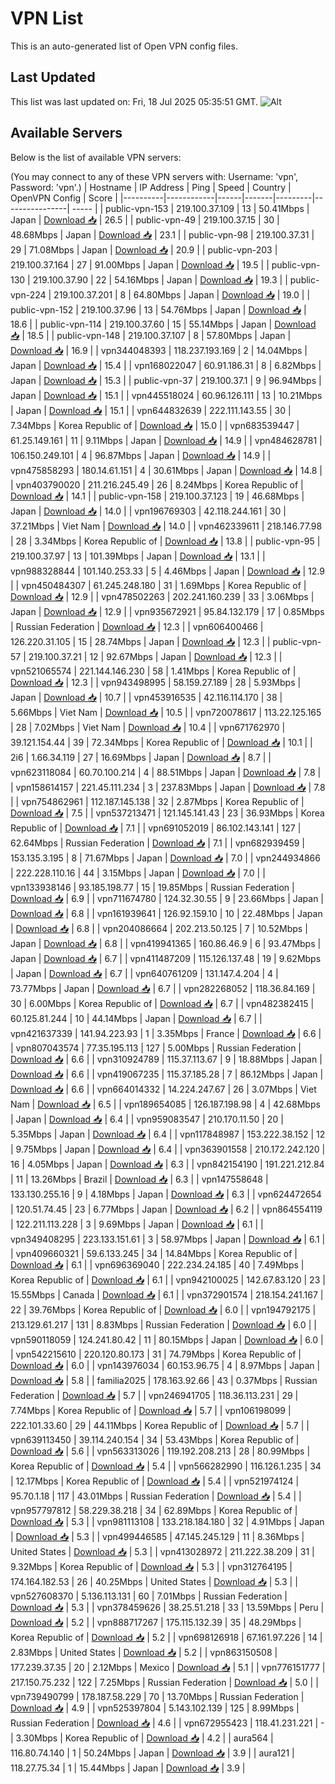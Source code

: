 # VPN List

This is an auto-generated list of Open VPN config files.

## Last Updated

This list was last updated on: Fri, 18 Jul 2025 05:35:51 GMT.
![Alt](https://repobeats.axiom.co/api/embed/186b98318ef1479477931607c1ad7d823f12451f.svg "Repobeats analytics image")

## Available Servers

Below is the list of available VPN servers:

(You may connect to any of these VPN servers with: Username: 'vpn', Password: 'vpn'.)
| Hostname | IP Address | Ping | Speed | Country | OpenVPN Config | Score |
|----------|------------|------|-------|---------|----------------| ----- |
| public-vpn-153 | 219.100.37.109 | 13 | 50.41Mbps | Japan | [Download 📥](./configs/server_0_JP.ovpn) | 26.5 |
| public-vpn-49 | 219.100.37.15 | 30 | 48.68Mbps | Japan | [Download 📥](./configs/server_1_JP.ovpn) | 23.1 |
| public-vpn-98 | 219.100.37.31 | 29 | 71.08Mbps | Japan | [Download 📥](./configs/server_2_JP.ovpn) | 20.9 |
| public-vpn-203 | 219.100.37.164 | 27 | 91.00Mbps | Japan | [Download 📥](./configs/server_3_JP.ovpn) | 19.5 |
| public-vpn-130 | 219.100.37.90 | 22 | 54.16Mbps | Japan | [Download 📥](./configs/server_4_JP.ovpn) | 19.3 |
| public-vpn-224 | 219.100.37.201 | 8 | 64.80Mbps | Japan | [Download 📥](./configs/server_5_JP.ovpn) | 19.0 |
| public-vpn-152 | 219.100.37.96 | 13 | 54.76Mbps | Japan | [Download 📥](./configs/server_6_JP.ovpn) | 18.6 |
| public-vpn-114 | 219.100.37.60 | 15 | 55.14Mbps | Japan | [Download 📥](./configs/server_7_JP.ovpn) | 18.5 |
| public-vpn-148 | 219.100.37.107 | 8 | 57.80Mbps | Japan | [Download 📥](./configs/server_8_JP.ovpn) | 16.9 |
| vpn344048393 | 118.237.193.169 | 2 | 14.04Mbps | Japan | [Download 📥](./configs/server_9_JP.ovpn) | 15.4 |
| vpn168022047 | 60.91.186.31 | 8 | 6.82Mbps | Japan | [Download 📥](./configs/server_10_JP.ovpn) | 15.3 |
| public-vpn-37 | 219.100.37.1 | 9 | 96.94Mbps | Japan | [Download 📥](./configs/server_11_JP.ovpn) | 15.1 |
| vpn445518024 | 60.96.126.111 | 13 | 10.21Mbps | Japan | [Download 📥](./configs/server_12_JP.ovpn) | 15.1 |
| vpn644832639 | 222.111.143.55 | 30 | 7.34Mbps | Korea Republic of | [Download 📥](./configs/server_13_KR.ovpn) | 15.0 |
| vpn683539447 | 61.25.149.161 | 11 | 9.11Mbps | Japan | [Download 📥](./configs/server_14_JP.ovpn) | 14.9 |
| vpn484628781 | 106.150.249.101 | 4 | 96.87Mbps | Japan | [Download 📥](./configs/server_15_JP.ovpn) | 14.9 |
| vpn475858293 | 180.14.61.151 | 4 | 30.61Mbps | Japan | [Download 📥](./configs/server_16_JP.ovpn) | 14.8 |
| vpn403790020 | 211.216.245.49 | 26 | 8.24Mbps | Korea Republic of | [Download 📥](./configs/server_17_KR.ovpn) | 14.1 |
| public-vpn-158 | 219.100.37.123 | 19 | 46.68Mbps | Japan | [Download 📥](./configs/server_18_JP.ovpn) | 14.0 |
| vpn196769303 | 42.118.244.161 | 30 | 37.21Mbps | Viet Nam | [Download 📥](./configs/server_19_VN.ovpn) | 14.0 |
| vpn462339611 | 218.146.77.98 | 28 | 3.34Mbps | Korea Republic of | [Download 📥](./configs/server_20_KR.ovpn) | 13.8 |
| public-vpn-95 | 219.100.37.97 | 13 | 101.39Mbps | Japan | [Download 📥](./configs/server_21_JP.ovpn) | 13.1 |
| vpn988328844 | 101.140.253.33 | 5 | 4.46Mbps | Japan | [Download 📥](./configs/server_22_JP.ovpn) | 12.9 |
| vpn450484307 | 61.245.248.180 | 31 | 1.69Mbps | Korea Republic of | [Download 📥](./configs/server_23_KR.ovpn) | 12.9 |
| vpn478502263 | 202.241.160.239 | 33 | 3.06Mbps | Japan | [Download 📥](./configs/server_24_JP.ovpn) | 12.9 |
| vpn935672921 | 95.84.132.179 | 17 | 0.85Mbps | Russian Federation | [Download 📥](./configs/server_25_RU.ovpn) | 12.3 |
| vpn606400466 | 126.220.31.105 | 15 | 28.74Mbps | Japan | [Download 📥](./configs/server_26_JP.ovpn) | 12.3 |
| public-vpn-57 | 219.100.37.21 | 12 | 92.67Mbps | Japan | [Download 📥](./configs/server_27_JP.ovpn) | 12.3 |
| vpn521065574 | 221.144.146.230 | 58 | 1.41Mbps | Korea Republic of | [Download 📥](./configs/server_28_KR.ovpn) | 12.3 |
| vpn943498995 | 58.159.27.189 | 28 | 5.93Mbps | Japan | [Download 📥](./configs/server_29_JP.ovpn) | 10.7 |
| vpn453916535 | 42.116.114.170 | 38 | 5.66Mbps | Viet Nam | [Download 📥](./configs/server_30_VN.ovpn) | 10.5 |
| vpn720078617 | 113.22.125.165 | 28 | 7.02Mbps | Viet Nam | [Download 📥](./configs/server_31_VN.ovpn) | 10.4 |
| vpn671762970 | 39.121.154.44 | 39 | 72.34Mbps | Korea Republic of | [Download 📥](./configs/server_32_KR.ovpn) | 10.1 |
| 2i6 | 1.66.34.119 | 27 | 16.69Mbps | Japan | [Download 📥](./configs/server_33_JP.ovpn) | 8.7 |
| vpn623118084 | 60.70.100.214 | 4 | 88.51Mbps | Japan | [Download 📥](./configs/server_34_JP.ovpn) | 7.8 |
| vpn158614157 | 221.45.111.234 | 3 | 237.83Mbps | Japan | [Download 📥](./configs/server_35_JP.ovpn) | 7.8 |
| vpn754862961 | 112.187.145.138 | 32 | 2.87Mbps | Korea Republic of | [Download 📥](./configs/server_36_KR.ovpn) | 7.5 |
| vpn537213471 | 121.145.141.43 | 23 | 36.93Mbps | Korea Republic of | [Download 📥](./configs/server_37_KR.ovpn) | 7.1 |
| vpn691052019 | 86.102.143.141 | 127 | 62.64Mbps | Russian Federation | [Download 📥](./configs/server_38_RU.ovpn) | 7.1 |
| vpn682939459 | 153.135.3.195 | 8 | 71.67Mbps | Japan | [Download 📥](./configs/server_39_JP.ovpn) | 7.0 |
| vpn244934866 | 222.228.110.16 | 44 | 3.15Mbps | Japan | [Download 📥](./configs/server_40_JP.ovpn) | 7.0 |
| vpn133938146 | 93.185.198.77 | 15 | 19.85Mbps | Russian Federation | [Download 📥](./configs/server_41_RU.ovpn) | 6.9 |
| vpn711674780 | 124.32.30.55 | 9 | 23.66Mbps | Japan | [Download 📥](./configs/server_42_JP.ovpn) | 6.8 |
| vpn161939641 | 126.92.159.10 | 10 | 22.48Mbps | Japan | [Download 📥](./configs/server_43_JP.ovpn) | 6.8 |
| vpn204086664 | 202.213.50.125 | 7 | 10.52Mbps | Japan | [Download 📥](./configs/server_44_JP.ovpn) | 6.8 |
| vpn419941365 | 160.86.46.9 | 6 | 93.47Mbps | Japan | [Download 📥](./configs/server_45_JP.ovpn) | 6.7 |
| vpn411487209 | 115.126.137.48 | 19 | 9.62Mbps | Japan | [Download 📥](./configs/server_46_JP.ovpn) | 6.7 |
| vpn640761209 | 131.147.4.204 | 4 | 73.77Mbps | Japan | [Download 📥](./configs/server_47_JP.ovpn) | 6.7 |
| vpn282268052 | 118.36.84.169 | 30 | 6.00Mbps | Korea Republic of | [Download 📥](./configs/server_48_KR.ovpn) | 6.7 |
| vpn482382415 | 60.125.81.244 | 10 | 44.14Mbps | Japan | [Download 📥](./configs/server_49_JP.ovpn) | 6.7 |
| vpn421637339 | 141.94.223.93 | 1 | 3.35Mbps | France | [Download 📥](./configs/server_50_FR.ovpn) | 6.6 |
| vpn807043574 | 77.35.195.113 | 127 | 5.00Mbps | Russian Federation | [Download 📥](./configs/server_51_RU.ovpn) | 6.6 |
| vpn310924789 | 115.37.113.67 | 9 | 18.88Mbps | Japan | [Download 📥](./configs/server_52_JP.ovpn) | 6.6 |
| vpn419067235 | 115.37.185.28 | 7 | 86.12Mbps | Japan | [Download 📥](./configs/server_53_JP.ovpn) | 6.6 |
| vpn664014332 | 14.224.247.67 | 26 | 3.07Mbps | Viet Nam | [Download 📥](./configs/server_54_VN.ovpn) | 6.5 |
| vpn189654085 | 126.187.198.98 | 4 | 42.68Mbps | Japan | [Download 📥](./configs/server_55_JP.ovpn) | 6.4 |
| vpn959083547 | 210.170.11.50 | 20 | 5.35Mbps | Japan | [Download 📥](./configs/server_56_JP.ovpn) | 6.4 |
| vpn117848987 | 153.222.38.152 | 12 | 9.75Mbps | Japan | [Download 📥](./configs/server_57_JP.ovpn) | 6.4 |
| vpn363901558 | 210.172.242.120 | 16 | 4.05Mbps | Japan | [Download 📥](./configs/server_58_JP.ovpn) | 6.3 |
| vpn842154190 | 191.221.212.84 | 11 | 13.26Mbps | Brazil | [Download 📥](./configs/server_59_BR.ovpn) | 6.3 |
| vpn147558648 | 133.130.255.16 | 9 | 4.18Mbps | Japan | [Download 📥](./configs/server_60_JP.ovpn) | 6.3 |
| vpn624472654 | 120.51.74.45 | 23 | 6.77Mbps | Japan | [Download 📥](./configs/server_61_JP.ovpn) | 6.2 |
| vpn864554119 | 122.211.113.228 | 3 | 9.69Mbps | Japan | [Download 📥](./configs/server_62_JP.ovpn) | 6.1 |
| vpn349408295 | 223.133.151.61 | 3 | 58.97Mbps | Japan | [Download 📥](./configs/server_63_JP.ovpn) | 6.1 |
| vpn409660321 | 59.6.133.245 | 34 | 14.84Mbps | Korea Republic of | [Download 📥](./configs/server_64_KR.ovpn) | 6.1 |
| vpn696369040 | 222.234.24.185 | 40 | 7.49Mbps | Korea Republic of | [Download 📥](./configs/server_65_KR.ovpn) | 6.1 |
| vpn942100025 | 142.67.83.120 | 23 | 15.55Mbps | Canada | [Download 📥](./configs/server_66_CA.ovpn) | 6.1 |
| vpn372901574 | 218.154.241.167 | 22 | 39.76Mbps | Korea Republic of | [Download 📥](./configs/server_67_KR.ovpn) | 6.0 |
| vpn194792175 | 213.129.61.217 | 131 | 8.83Mbps | Russian Federation | [Download 📥](./configs/server_68_RU.ovpn) | 6.0 |
| vpn590118059 | 124.241.80.42 | 11 | 80.15Mbps | Japan | [Download 📥](./configs/server_69_JP.ovpn) | 6.0 |
| vpn542215610 | 220.120.80.173 | 31 | 74.79Mbps | Korea Republic of | [Download 📥](./configs/server_70_KR.ovpn) | 6.0 |
| vpn143976034 | 60.153.96.75 | 4 | 8.97Mbps | Japan | [Download 📥](./configs/server_71_JP.ovpn) | 5.8 |
| familia2025 | 178.163.92.66 | 43 | 0.37Mbps | Russian Federation | [Download 📥](./configs/server_72_RU.ovpn) | 5.7 |
| vpn246941705 | 118.36.113.231 | 29 | 7.74Mbps | Korea Republic of | [Download 📥](./configs/server_73_KR.ovpn) | 5.7 |
| vpn106198099 | 222.101.33.60 | 29 | 44.11Mbps | Korea Republic of | [Download 📥](./configs/server_74_KR.ovpn) | 5.7 |
| vpn639113450 | 39.114.240.154 | 34 | 53.43Mbps | Korea Republic of | [Download 📥](./configs/server_75_KR.ovpn) | 5.6 |
| vpn563313026 | 119.192.208.213 | 28 | 80.99Mbps | Korea Republic of | [Download 📥](./configs/server_76_KR.ovpn) | 5.4 |
| vpn566282990 | 116.126.1.235 | 34 | 12.17Mbps | Korea Republic of | [Download 📥](./configs/server_77_KR.ovpn) | 5.4 |
| vpn521974124 | 95.70.1.18 | 117 | 43.01Mbps | Russian Federation | [Download 📥](./configs/server_78_RU.ovpn) | 5.4 |
| vpn957797812 | 58.229.38.218 | 34 | 62.89Mbps | Korea Republic of | [Download 📥](./configs/server_79_KR.ovpn) | 5.3 |
| vpn981113108 | 133.218.184.180 | 32 | 4.91Mbps | Japan | [Download 📥](./configs/server_80_JP.ovpn) | 5.3 |
| vpn499446585 | 47.145.245.129 | 11 | 8.36Mbps | United States | [Download 📥](./configs/server_81_US.ovpn) | 5.3 |
| vpn413028972 | 211.222.38.209 | 31 | 9.32Mbps | Korea Republic of | [Download 📥](./configs/server_82_KR.ovpn) | 5.3 |
| vpn312764195 | 174.164.182.53 | 26 | 40.25Mbps | United States | [Download 📥](./configs/server_83_US.ovpn) | 5.3 |
| vpn527608370 | 5.136.113.131 | 60 | 7.01Mbps | Russian Federation | [Download 📥](./configs/server_84_RU.ovpn) | 5.3 |
| vpn378459626 | 38.25.51.218 | 33 | 13.59Mbps | Peru | [Download 📥](./configs/server_85_PE.ovpn) | 5.2 |
| vpn888717267 | 175.115.132.39 | 35 | 48.29Mbps | Korea Republic of | [Download 📥](./configs/server_86_KR.ovpn) | 5.2 |
| vpn698126918 | 67.161.97.226 | 14 | 2.83Mbps | United States | [Download 📥](./configs/server_87_US.ovpn) | 5.2 |
| vpn863150508 | 177.239.37.35 | 20 | 2.12Mbps | Mexico | [Download 📥](./configs/server_88_MX.ovpn) | 5.1 |
| vpn776151777 | 217.150.75.232 | 122 | 7.25Mbps | Russian Federation | [Download 📥](./configs/server_89_RU.ovpn) | 5.0 |
| vpn739490799 | 178.187.58.229 | 70 | 13.70Mbps | Russian Federation | [Download 📥](./configs/server_90_RU.ovpn) | 4.9 |
| vpn525397804 | 5.143.102.139 | 125 | 8.99Mbps | Russian Federation | [Download 📥](./configs/server_91_RU.ovpn) | 4.6 |
| vpn672955423 | 118.41.231.221 | - | 3.30Mbps | Korea Republic of | [Download 📥](./configs/server_92_KR.ovpn) | 4.2 |
| aura564 | 116.80.74.140 | 1 | 50.24Mbps | Japan | [Download 📥](./configs/server_93_JP.ovpn) | 3.9 |
| aura121 | 118.27.75.34 | 1 | 15.44Mbps | Japan | [Download 📥](./configs/server_94_JP.ovpn) | 3.9 |
